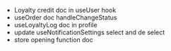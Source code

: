 - Loyalty credit doc in useUser hook
- useOrder doc handleChangeStatus
- useLoyaltyLog doc in profile
- update useNotificationSettings select and de select
- store opening function doc
